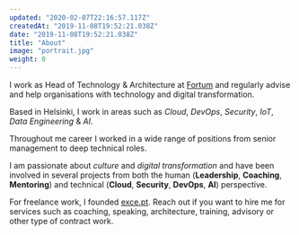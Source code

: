 ```yaml
---
updated: "2020-02-07T22:16:57.117Z"
createdAt: "2019-11-08T19:52:21.038Z"
date: "2019-11-08T19:52:21.038Z"
title: "About"
image: "portrait.jpg"
weight: 0
---
```


I work as Head of Technology & Architecture at [Fortum](https://www.fortum.com) and regularly advise and help organisations with technology and digital transformation.

Based in Helsinki, I work in areas such as *Cloud*, *DevOps*, *Security*, *IoT*, *Data Engineering* & *AI*.

Throughout me career I worked in a wide range of positions from senior management to deep technical roles.

I am passionate about *culture* and *digital transformation* and have been involved in several projects from both the human (**Leadership**, **Coaching**, **Mentoring**) and technical (**Cloud**, **Security**, **DevOps**, **AI**) perspective.

For freelance work, I founded [exce.pt](https://exce.pt). Reach out if you want to hire me for services such as coaching, speaking, architecture, training, advisory or other type of contract work.

